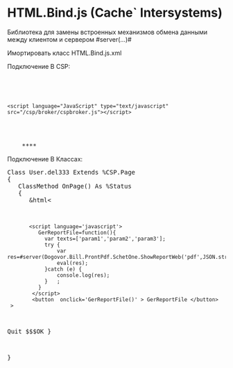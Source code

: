 # HTML.Bind.js  (Cache` Intersystems)
Библиотека для замены встроенных механизмов обмена данными между клиентом и сервером #server(...)#

Имортировать класс HTML.Bind.js.xml

Подключение В CSP:
<pre>
  <head>
    <script language="JavaScript" type="text/javascript" src="/csp/broker/cspxmlhttp.js"></script>
    <script language="JavaScript" type="text/javascript" src="/csp/broker/cspbroker.js"></script>
  </head>
    <script type="text/javascript" src="#($SYSTEM.CSP.GetDefaultApp($ZU(5)))#/#($zcvt("HTML.Bind.js","O","URL"))#.cls"></script>  
    ****
</pre>

Подключение В Классах:
<pre>
Class User.del333 Extends %CSP.Page
{
   ClassMethod OnPage() As %Status
   {
      &html<
           <script language='JavaScript' type='text/javascript' src='#($SYSTEM.CSP.GetDefaultApp($ZU(5)))#/#($zcvt("HTML.Bind.js","O","URL"))#.cls' > </script>   
           <script language='javascript'> 
              GerReportFile=function(){ 
                var texts=['param1','param2','param3']; 
                try { 
                    var res=#server(Dogovor.Bill.ProntPdf.SchetOne.ShowReportWeb('pdf',JSON.stringify(texts)))#;
                    eval(res);
                }catch (e) {
                    console.log(res);
                }   ; 
              }   
            </script> 
            <button  onclick='GerReportFile()' > GerReportFile </button> 
     > 
  Quit $$$OK
}

}


</pre>





